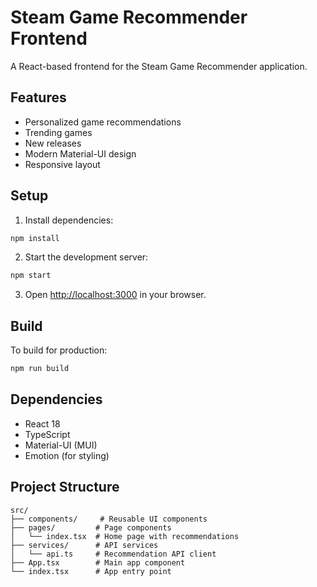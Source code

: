 # Steam Game Recommender Frontend

A React-based frontend for the Steam Game Recommender application.

## Features

- Personalized game recommendations
- Trending games
- New releases
- Modern Material-UI design
- Responsive layout

## Setup

1. Install dependencies:
```bash
npm install
```

2. Start the development server:
```bash
npm start
```

3. Open [http://localhost:3000](http://localhost:3000) in your browser.

## Build

To build for production:
```bash
npm run build
```

## Dependencies

- React 18
- TypeScript
- Material-UI (MUI)
- Emotion (for styling)

## Project Structure

```
src/
├── components/     # Reusable UI components
├── pages/         # Page components
│   └── index.tsx  # Home page with recommendations
├── services/      # API services
│   └── api.ts     # Recommendation API client
├── App.tsx        # Main app component
└── index.tsx      # App entry point
``` 